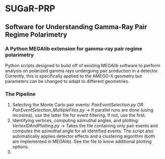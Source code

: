 # SUGaR-PRP
## Software for Understanding Gamma-Ray Pair Regime Polarimetry
### A Python MEGAlib extension for gamma-ray pair regime polarimetry
Python scripts designed to build off of existing MEGAlib software to perform analysis on polarized gamma rays undergoing pair production in a detector. Currently, this is specifically applied to the AMEGO-X geometry but parameters can be changed to adapt to different geometries.

### The Pipeline
1. Selecting the Monte Carlo pair events: *PairEventSelection.py* OR *PairEventSelection_MultipleFiles.py* -> If parallel runs are done (using mcosima), use the latter file for event filtering. If not, use the first.
2. Identifying vertices, computing azimuthal angles, and plotting: *VertexIDAndPlotting.py* -> Takes the file containing only pair events and computes the azimuthal angle for all identified events. The script also automatically applies detector effects and a clustering algorithm (both are implemented in MEGAlib). See the file to know additional plotting options.
3. 

